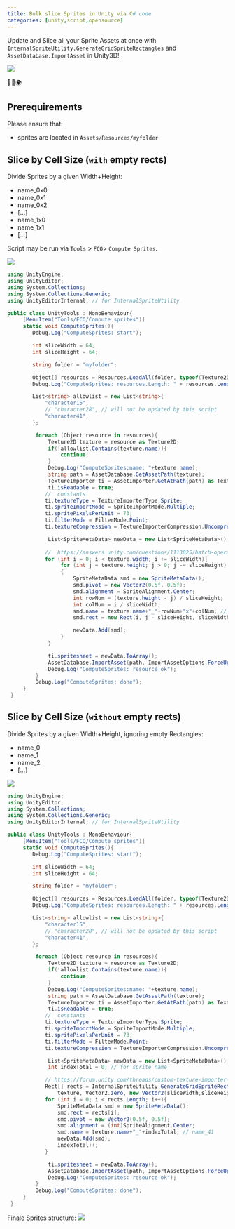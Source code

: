 ```yaml
---
title: Bulk slice Sprites in Unity via C# code
categories: [unity,script,opensource]
---
```


Update and Slice all your Sprite Assets at once with `InternalSpriteUtility.GenerateGridSpriteRectangles` and `AssetDatabase.ImportAsset` in Unity3D!

![](/assets/images/2021/unity-bulk-slice-run-script.png)

<p class="text-center">🐍👑🌍</p>

<!--more-->

## Prerequirements

Please ensure that:
- sprites are located in `Assets/Resources/myfolder`

## Slice by Cell Size (`with` empty rects)

Divide Sprites by a given Width+Height:
- name_0x0
- name_0x1
- name_0x2
- [...]
- name_1x0
- name_1x1
- [...]

Script may be run via `Tools` > `FCO`> `Compute Sprites`.

![](/assets/images/2021/unity-bulk-slice-with-empty-rects.png)

```csharp
using UnityEngine;
using UnityEditor;
using System.Collections;
using System.Collections.Generic;
using UnityEditorInternal; // for InternalSpriteUtility

public class UnityTools : MonoBehaviour{
     [MenuItem("Tools/FCO/Compute sprites")]
     static void ComputeSprites(){
        Debug.Log("ComputeSprites: start");

        int sliceWidth = 64;
        int sliceHeight = 64;

        string folder = "myfolder";

        Object[] resources = Resources.LoadAll(folder, typeof(Texture2D));
        Debug.Log("ComputeSprites: resources.Length: " + resources.Length);

        List<string> allowlist = new List<string>{
            "character15",
            // "character28", // will not be updated by this script
            "character41",
        };

         foreach (Object resource in resources){
             Texture2D texture = resource as Texture2D;
             if(!allowlist.Contains(texture.name)){
                 continue;
             }
             Debug.Log("ComputeSprites:name: "+texture.name);
             string path = AssetDatabase.GetAssetPath(texture);
             TextureImporter ti = AssetImporter.GetAtPath(path) as TextureImporter;
             ti.isReadable = true;
            //  constants
            ti.textureType = TextureImporterType.Sprite;
            ti.spriteImportMode = SpriteImportMode.Multiple;
            ti.spritePixelsPerUnit = 73;
            ti.filterMode = FilterMode.Point;
            ti.textureCompression = TextureImporterCompression.Uncompressed;

             List<SpriteMetaData> newData = new List<SpriteMetaData>();
             
            //  https://answers.unity.com/questions/1113025/batch-operation-to-slice-sprites-in-editor.html
            for (int i = 0; i < texture.width; i += sliceWidth){
                 for (int j = texture.height; j > 0; j -= sliceHeight)
                 {
                     SpriteMetaData smd = new SpriteMetaData();
                     smd.pivot = new Vector2(0.5f, 0.5f);
                     smd.alignment = SpriteAlignment.Center;
                     int rowNum = (texture.height - j) / sliceHeight;
                     int colNum = i / sliceWidth;
                     smd.name = texture.name+"_"+rowNum+"x"+colNum; // "name_1x7" for 2nd row & 8th column
                     smd.rect = new Rect(i, j - sliceHeight, sliceWidth, sliceHeight);

                     newData.Add(smd);
                 }
             }

             ti.spritesheet = newData.ToArray();
             AssetDatabase.ImportAsset(path, ImportAssetOptions.ForceUpdate); // this takes time, approx. 3s per Asset
             Debug.Log("ComputeSprites: resource ok");
         }
         Debug.Log("ComputeSprites: done");
     }
 }
```

## Slice by Cell Size (`without` empty rects)

Divide Sprites by a given Width+Height, ignoring empty Rectangles:
- name_0
- name_1
- name_2
- [...]

![](/assets/images/2021/unity-bulk-slice-without-empty-rects.png)

```csharp
using UnityEngine;
using UnityEditor;
using System.Collections;
using System.Collections.Generic;
using UnityEditorInternal; // for InternalSpriteUtility

public class UnityTools : MonoBehaviour{
     [MenuItem("Tools/FCO/Compute sprites")]
     static void ComputeSprites(){
        Debug.Log("ComputeSprites: start");

        int sliceWidth = 64;
        int sliceHeight = 64;

        string folder = "myfolder";

        Object[] resources = Resources.LoadAll(folder, typeof(Texture2D));
        Debug.Log("ComputeSprites: resources.Length: " + resources.Length);

        List<string> allowlist = new List<string>{
            "character15",
            // "character28", // will not be updated by this script
            "character41",
        };

         foreach (Object resource in resources){
             Texture2D texture = resource as Texture2D;
             if(!allowlist.Contains(texture.name)){
                 continue;
             }
             Debug.Log("ComputeSprites:name: "+texture.name);
             string path = AssetDatabase.GetAssetPath(texture);
             TextureImporter ti = AssetImporter.GetAtPath(path) as TextureImporter;
             ti.isReadable = true;
            //  constants
            ti.textureType = TextureImporterType.Sprite;
            ti.spriteImportMode = SpriteImportMode.Multiple;
            ti.spritePixelsPerUnit = 73;
            ti.filterMode = FilterMode.Point;
            ti.textureCompression = TextureImporterCompression.Uncompressed;

             List<SpriteMetaData> newData = new List<SpriteMetaData>();
             int indexTotal = 0; // for sprite name

            // https://forum.unity.com/threads/custom-texture-importer-for-automatically-generating-sprites-not-working.1022650/
            Rect[] rects = InternalSpriteUtility.GenerateGridSpriteRectangles(
                texture, Vector2.zero, new Vector2(sliceWidth,sliceHeight), Vector2.zero);
            for (int i = 0; i < rects.Length; i++){
                SpriteMetaData smd = new SpriteMetaData();
                smd.rect = rects[i];
                smd.pivot = new Vector2(0.5f, 0.5f);
                smd.alignment = (int)SpriteAlignment.Center;
                smd.name = texture.name+"_"+indexTotal; // name_41
                newData.Add(smd);
                indexTotal++;
            }

             ti.spritesheet = newData.ToArray();
             AssetDatabase.ImportAsset(path, ImportAssetOptions.ForceUpdate); // this takes time, approx. 3s per Asset
             Debug.Log("ComputeSprites: resource ok");
         }
         Debug.Log("ComputeSprites: done");
     }
 }
```

Finale Sprites structure:
![](/assets/images/2021/unity-bulk-slice-project-structure.png)
